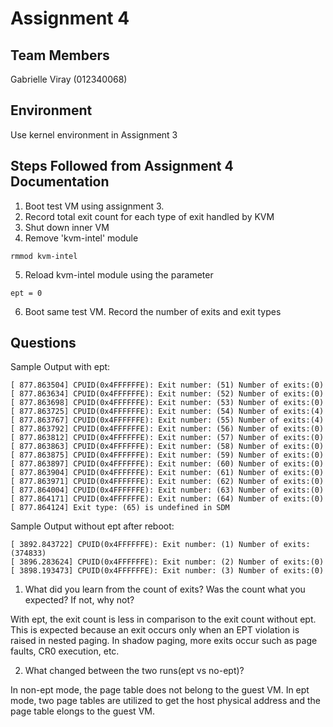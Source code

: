 # Assignment 4

## Team Members
Gabrielle Viray (012340068)

## Environment
Use kernel environment in Assignment 3

## Steps Followed from Assignment 4 Documentation
1. Boot test VM using assignment 3.
2. Record total exit count for each type of exit handled by KVM
3. Shut down inner VM
4. Remove 'kvm-intel' module
```
rmmod kvm-intel
```
5. Reload kvm-intel module using the parameter 
```
ept = 0 
```
6. Boot same test VM. Record the number of exits and exit types

## Questions
Sample Output with ept:
```
[ 877.863504] CPUID(0x4FFFFFFE): Exit number: (51) Number of exits:(0)
[ 877.863634] CPUID(0x4FFFFFFE): Exit number: (52) Number of exits:(0)
[ 877.863698] CPUID(0x4FFFFFFE): Exit number: (53) Number of exits:(0)
[ 877.863725] CPUID(0x4FFFFFFE): Exit number: (54) Number of exits:(4)
[ 877.863767] CPUID(0x4FFFFFFE): Exit number: (55) Number of exits:(4)
[ 877.863792] CPUID(0x4FFFFFFE): Exit number: (56) Number of exits:(0)
[ 877.863812] CPUID(0x4FFFFFFE): Exit number: (57) Number of exits:(0)
[ 877.863863] CPUID(0x4FFFFFFE): Exit number: (58) Number of exits:(0)
[ 877.863875] CPUID(0x4FFFFFFE): Exit number: (59) Number of exits:(0)
[ 877.863897] CPUID(0x4FFFFFFE): Exit number: (60) Number of exits:(0)
[ 877.863904] CPUID(0x4FFFFFFE): Exit number: (61) Number of exits:(0)
[ 877.863971] CPUID(0x4FFFFFFE): Exit number: (62) Number of exits:(0)
[ 877.864004] CPUID(0x4FFFFFFE): Exit number: (63) Number of exits:(0)
[ 877.864171] CPUID(0x4FFFFFFE): Exit number: (64) Number of exits:(0)
[ 877.864124] Exit type: (65) is undefined in SDM
```
Sample Output without ept after reboot:
```
[ 3892.843722] CPUID(0x4FFFFFFE): Exit number: (1) Number of exits:(374833)
[ 3896.283624] CPUID(0x4FFFFFFE): Exit number: (2) Number of exits:(0)
[ 3898.193473] CPUID(0x4FFFFFFE): Exit number: (3) Number of exits:(0)
```
1. What did you learn from the count of exits? Was the count what you expected? If not, why not?

With ept, the exit count is less in comparison to the exit count without ept. This is expected because an exit occurs only when an EPT violation is raised in nested paging. In shadow paging, more exits occur such as page faults, CR0 execution, etc.

2. What changed between the two runs(ept vs no-ept)?

In non-ept mode, the page table does not belong to the guest VM. In ept mode, two page tables are utilized to get the host physical address and the page table elongs to the guest VM. 
